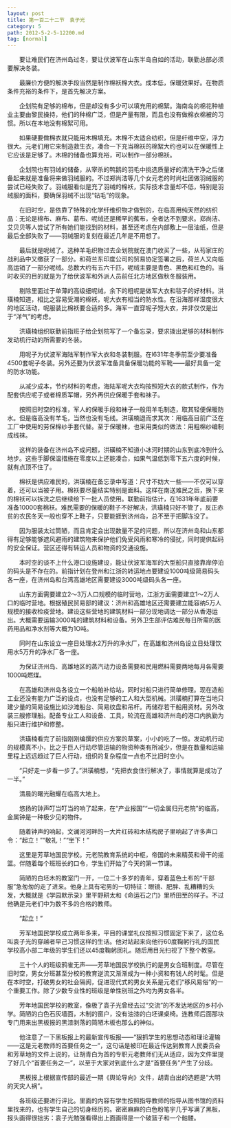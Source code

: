 ```yaml
---
layout: post
title: 第一百二十二节　袁子光
category: 5
path: 2012-5-2-5-12200.md
tag: [normal]
---
```


　　要让难民们在济州岛过冬，要让伏波军在山东半岛自如的活动，联勤总部必须要解决冬装。

　　最廉价方便的解决手段当然是制作棉袄棉大衣。成本低，保暖效果好。在物质条件充裕的条件下，是首先解决方案。

　　企划院有足够的棉布，但是却没有多少可以填充用的棉絮。海南岛的棉花种植业主要由黎民操持，他们的种棉广泛，但是产量有限，而且也没有做棉衣棉被的习惯。所以在本地没有棉絮可用。

　　如果硬要做棉衣就只能用木棉填充。木棉不太适合纺织，但是纤维中空，浮力很大。元老们用它来制造救生衣，凑合一下充当棉袄的棉絮大约也可以在保暖性上它应该是足够了。木棉的储备也算充裕，可以制作一部分棉袄。

　　企划院也有羽绒的储备，从宰杀的鸭鹅的羽毛中挑选质量好的清洗干净之后储备起来就是准备将来做羽绒服的。不过郑尚洁等几个女元老的时尚社团做羽绒服的尝试已经失败了。羽绒服看似是充了羽绒的棉袄，实际技术含量却不低，特别是羽绒服的面科，要确保羽绒不出现“钻毛”的现象。

　　在旧时空，是依靠了特殊的化学纤维织物才做到的，在临高用纯天然的纺织品：无论是棉布、麻布、葛布、呢绒还是稀罕的蕉布，全者达不到要求。郑尚洁、艾贝贝等人尝试了所有她们能找到的材料，甚至还考虑在内部敷上一层油纸，但是最后全部失败了――羽绒服的复刻在最近几年是不用想了。

　　最后就是呢绒了。选种羊毛织物过去企划院就在澳门收买了一些，从苟家庄的战利品中又缴获了一部分。和荷兰东印度公司的贸易协定签署之后，荷兰人又向临高运销了一部分呢绒。总数大约有五六千匹，呢绒主要是青色、黑色和红色的。当时收买的目的就是为了给伏波军和外派人员前任北方地区做秋冬服装用。

　　剔除里面过于单薄的高级细呢绒，余下的粗呢是做军大衣和毯子的好材料。洪璜楠知道，相比之容易受潮的棉袄，呢大衣有相当的防水性。在沿海那样湿度很大的地区活动，呢服装比棉袄要合适的多。海军一直穿呢子短大衣，并非仅仅是出于“洋气”的考虑。

　　洪璜楠组织联勤前指班子给企划院写了一个备忘录，要求拨出足够的材料制作发动机行动的所需要的冬装。

　　用呢子为伏波军海陆军制作军大衣和冬装制服。在l631年冬季前至少要准备4500套呢子冬装。另外还要为伏波军准备具备保暖功能的军靴――最好具备一定的防水功能。

　　从减少成本，节约材料的考虑，海陆军呢大衣均按照短大衣的款式制作，作为配套供应呢子或者棉质军帽，另外再供应保暖手套和袜子。

　　按照旧时空的标准，军人的保暖手段和袜子一般用羊毛制造，取其轻便保暖防水。但是临高没有羊毛，当然也没有毛线。洪璜楠退而求其次：用临高目前广泛在工厂中使用的劳保棉纱手套代替。至于保暖袜，也采用类似的做法：用粗棉纱编制成线袜。

　　这样的装备在济州岛不成问题，洪磺楠不知道小冰河时期的山东到底冷到什么地步。这些手脚保温措施在零度以上还能凑合，如果气温低到零下五六度的时候，就有点顶不住了。

　　棉袄是供应难民的，洪璜楠在备忘录中写道：尺寸不妨大一些――不仅可以穿着，还可以当被子用。棉袄要尽量结实特别是面料。这样在南送难民之后，换下来的棉袄可以拆洗之后继续给下一批人员使用。联勤前指估计，在1631年年底前要准备10000套棉袄。难民需要的保暖的鞋子不好解决，洪璜楠只好不管了，反正赤贫的农民冬天一般也穿不上鞋子，只要能捱到济州岛，总不至于把脚冻没了。

　　因为服装太过筒陋，而且肯定会出现数量不足的问题，所以在济州岛和山东都得有足够能够遮风避雨的建筑物来保护他们免受风雨和寒冷的侵扰，同时提供起码的安全保证。营区还得有转运人员和物资的交通设施。

　　本时空的谈不上什么港口设施建设，能让伏波军海军的大型船只直接靠岸停泊的码头是不存在的。前指计划在登州和江浙的转运地点要建设1000吨级简易码头各一座，在济州岛和台湾高雄地区需要建设3000吨级码头各一座。

　　山东方面需要建立2～3万人口规模的临时营地，江浙方面需要建立1～2万人口的临时营地。根据殖民贸易部的建议：济州和高雄地区还需要建立能容纳5万人规模的接收检疫营地。建设这些营地的建筑材料一部分现地调达一部分从香港运出。大概需要运输3000吨的建筑材料和设备。另外卫生部评估难民每日所需的医药用品和净水剂等大概为1O吨。

　　同时在山东设立一座日处理水2万升的净水厂，在高雄和济州岛设立日处理饮用水5万升的净水厂各一座。

　　为保证济州岛、高雄地区的蒸汽动力设备需要和民用燃料需要两地每月各需要1000吨燃煤。

　　在高雄和济州岛各设立一个船舶补给站，同时对船只进行简单修理。现在造船工业还没有能力广泛的设点，也没有足够的工人和大型机械。洪璜楠打算在当地只建少量的简易设施比如沙滩船台、简易纹盘和吊杆。再储存若干船用资材。另外改装三艘修理船。配备专业工人和设备、工具，轮流在高雄和济州岛的港口内执勤为船只进行维护和修整。

　　洪璜楠看完了前指刚刚编撰的供应方案的草案，小小的吃了一惊。发动机行动的规模真不小，比之于巨人行动尽管运输的物资种类有所减少，但是在数量和运输里程上远远趋过了巨人行动，组织的复杂程度一点也不比旧时空小。

　　“只好走一步看一步了。”洪璜楠想，“先把衣食住行解决了，事情就算是成功了一半。”

　　清晨的曙光融耀在临高大地上。

　　悠扬的钟声叮当叮当的响了起来，在“产业报国”“一切金属归元老院”的临高，金属钟是一种极少见的物件。

　　随着钟声的响起，文谰河河畔的一大片红砖和木结构房子里响起了许多声口令：“起立！”“敬礼！”“坐下！”

　　这里是芳草地国民学校。元老院教育系统的中枢，帝国的未来精英和骨干的摇篮。伴随着每个班班长的口令，学生们开始了今天的第一节课。

　　简陋的白坯木的教室门一开，一位二十多岁的青年，穿着蓝色土布的“干部服”急匆匆的走了进来。他身上具有宅男的一切特征：眼镜、肥胖、乱糟糟的头发，大概就是《学园默示录》里平野耕太和《命运石之门》里桥田至的样子。不过他确是元老们中为数不多的合格的教师。

　　“起立！”

　　芳军地国民学校成立两年多来，平目的课堂礼仪按照习惯固定下来了，这位名叫袁子光的穿越者早己习惯这样的生话。他对站起来向他行60度鞠躬行礼的国民学校高小部二年级的学生们还以45度鞠躬回礼。随后用目光扫视了下整个教窒。

　　三十个人的班级鸦雀无声――芳草地国民学校执行的是男女合班制度。尽管在旧时空，男女分班甚至分校的教育逆流又渐渐成为一种小资和有钱人的时髦。但是在本时空，打破男女的社会隔阂，促进现代式的男女关系是元老们“移风易俗”的一个重要工作。除了少数专业性的班级是单性别班之外均为男女各半。

　　芳年地国民学校的教室，像极了袁子光曾经去过“交流”的不发达地区的乡村小学。简陋的白色石灰墙面，木制的窗户，没有油漆的白坯课桌椅。连教师后面那块专门用来出黑板报的黑漆剥落的简陋木板也那么的神似。

　　他注意了一下黑板报上的最新宣传板报――“狠抓学生的思想动态和理论灌输――这是元老教师的首要任务之一”，这句话是被印在最近传达到教育人民委员会和芳草地的文件上说的，让胡青白为首的专职元老教师们无从适应，因为文件里提了好几个“首要任务之一”，以至于大家对到底什么才是“首要任务”产生了分歧。

　　黑板报上根据宣传部的最近一期《舆论导向》文件，胡青白出的选题是“大明的天灾人祸”。

　　各班级还要进行评比。里面的内容有学生按照指导教师的指导从图书馆的资料里找来的，也有学生自己的切身经历的。密密麻麻的白色粉笔宇几乎写满了黑板，报头画得很拙劣：袁子光勉强看得出上面画得是一个破篮子和一个骷髅。